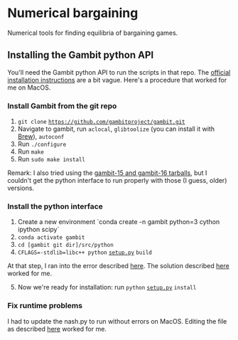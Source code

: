 # Numerical bargaining

Numerical tools for finding equilibria of bargaining games.

## Installing the Gambit python API
You'll need the Gambit python API to run the scripts in that repo.
The [official  installation instructions](https://gambitproject.readthedocs.io/en/latest/build.html#build-python) are a bit vague. 
Here's a procedure that worked for me on MacOS.

### Install Gambit from the git repo

1. `git clone` [`https://github.com/gambitproject/gambit.git`](https://github.com/gambitproject/gambit.git)
2. Navigate to gambit, run `aclocal`, `glibtoolize` (you can install it with [Brew](https://brew.sh/)), `autoconf`
3. Run `./configure`
4. Run `make`
5. Run `sudo make install`

Remark: I also tried using the [gambit-15 and gambit-16 tarballs](http://www.gambit-project.org/), but I couldn't get the python interface to run properly with those (I guess, older) versions.

### Install the python interface

1. Create a new environment \`conda create -n gambit python=3 cython ipython scipy\`
2. `conda activate gambit`
3. `cd [gambit git dir]/src/python`
4. `CFLAGS=-stdlib=libc++ python` [`setup.py`](https://setup.py) `build`

At that step, I ran into the error described [here](https://github.com/gambitproject/gambit/issues/273#issue-950074287). The solution described [here](https://github.com/gambitproject/gambit/issues/273#issuecomment-895463705) worked for me.

5. Now we're ready for installation: run `python` [`setup.py`](https://setup.py) `install`

### Fix runtime problems

I had to update the nash.py to run without errors on MacOS. Editing the file as described [here](https://github.com/gambitproject/gambit/pull/266#issue-516555733) worked for me.
